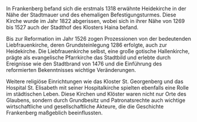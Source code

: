 In Frankenberg befand sich die erstmals 1318 erwähnte Heidekirche in der Nähe der Stadtmauer und des ehemaligen Befestigungsturmes. Diese Kirche wurde im Jahr 1822 abgerissen, wobei sich in ihrer Nähe von 1269 bis 1527 auch der Stadthof des Klosters Haina befand.

Bis zur Reformation im Jahr 1526 zogen Prozessionen von der bedeutenden Liebfrauenkirche, deren Grundsteinlegung 1286 erfolgte, auch zur Heidekirche. Die Liebfrauenkirche selbst, eine große gotische Hallenkirche, prägte als evangelische Pfarrkirche das Stadtbild und erlebte durch Ereignisse wie den Stadtbrand von 1476 und die Einführung des reformierten Bekenntnisses wichtige Veränderungen.

Weitere religiöse Einrichtungen wie das Kloster St. Georgenberg und das Hospital St. Elisabeth mit seiner Hospitalkirche spielten ebenfalls eine Rolle im städtischen Leben. Diese Kirchen und Klöster waren nicht nur Orte des Glaubens, sondern durch Grundbesitz und Patronatsrechte auch wichtige wirtschaftliche und gesellschaftliche Akteure, die die Geschichte Frankenberg maßgeblich beeinflussten.